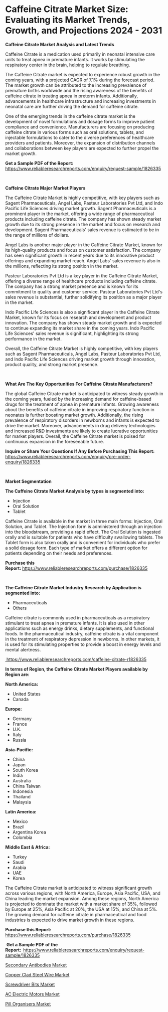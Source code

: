 <p><h1>Caffeine Citrate Market Size: Evaluating its Market Trends, Growth, and Projections 2024 - 2031</h1></p><p><strong>Caffeine Citrate Market Analysis and Latest Trends</strong></p>
<p><p>Caffeine Citrate is a medication used primarily in neonatal intensive care units to treat apnea in premature infants. It works by stimulating the respiratory center in the brain, helping to regulate breathing. </p><p>The Caffeine Citrate market is expected to experience robust growth in the coming years, with a projected CAGR of 7.1% during the forecast period. The market growth can be attributed to the increasing prevalence of premature births worldwide and the rising awareness of the benefits of caffeine citrate in treating apnea in preterm infants. Additionally, advancements in healthcare infrastructure and increasing investments in neonatal care are further driving the demand for caffeine citrate.</p><p>One of the emerging trends in the caffeine citrate market is the development of novel formulations and dosage forms to improve patient compliance and convenience. Manufacturers are focusing on producing caffeine citrate in various forms such as oral solutions, tablets, and injectable formulations to cater to the diverse preferences of healthcare providers and patients. Moreover, the expansion of distribution channels and collaborations between key players are expected to further propel the market growth.</p></p>
<p><strong>Get a Sample PDF of the Report:&nbsp;</strong> <a href="https://www.reliableresearchreports.com/enquiry/request-sample/1826335">https://www.reliableresearchreports.com/enquiry/request-sample/1826335</a></p>
<p>&nbsp;</p>
<p><strong>Caffeine Citrate Major Market Players</strong></p>
<p><p>The Caffeine Citrate Market is highly competitive, with key players such as Sagent Pharmaceuticals, Angel Labs, Pasteur Laboratories Pvt Ltd, and Indo Pacific Life Sciences driving market growth. Sagent Pharmaceuticals is a prominent player in the market, offering a wide range of pharmaceutical products including caffeine citrate. The company has shown steady market growth due to its strong presence in the market and focus on research and development. Sagent Pharmaceuticals' sales revenue is estimated to be in the range of millions of dollars.</p><p>Angel Labs is another major player in the Caffeine Citrate Market, known for its high-quality products and focus on customer satisfaction. The company has seen significant growth in recent years due to its innovative product offerings and expanding market reach. Angel Labs' sales revenue is also in the millions, reflecting its strong position in the market.</p><p>Pasteur Laboratories Pvt Ltd is a key player in the Caffeine Citrate Market, offering a diverse range of healthcare products including caffeine citrate. The company has a strong market presence and is known for its commitment to quality and customer service. Pasteur Laboratories Pvt Ltd's sales revenue is substantial, further solidifying its position as a major player in the market.</p><p>Indo Pacific Life Sciences is also a significant player in the Caffeine Citrate Market, known for its focus on research and development and product innovation. The company has shown steady market growth and is expected to continue expanding its market share in the coming years. Indo Pacific Life Sciences' sales revenue is significant, highlighting its strong performance in the market.</p><p>Overall, the Caffeine Citrate Market is highly competitive, with key players such as Sagent Pharmaceuticals, Angel Labs, Pasteur Laboratories Pvt Ltd, and Indo Pacific Life Sciences driving market growth through innovation, product quality, and strong market presence.</p></p>
<p>&nbsp;</p>
<p><strong>What Are The Key Opportunities For Caffeine Citrate Manufacturers?</strong></p>
<p><p>The global Caffeine Citrate market is anticipated to witness steady growth in the coming years, fueled by the increasing demand for caffeine-based drugs for the treatment of apnea in premature infants. Growing awareness about the benefits of caffeine citrate in improving respiratory function in neonates is further boosting market growth. Additionally, the rising prevalence of respiratory disorders in newborns and infants is expected to drive the market. Moreover, advancements in drug delivery technologies and increased R&D investments are likely to create lucrative opportunities for market players. Overall, the Caffeine Citrate market is poised for continuous expansion in the foreseeable future.</p></p>
<p><strong>Inquire or Share Your Questions If Any Before Purchasing This Report:</strong> <a href="https://www.reliableresearchreports.com/enquiry/pre-order-enquiry/1826335">https://www.reliableresearchreports.com/enquiry/pre-order-enquiry/1826335</a></p>
<p>&nbsp;</p>
<p><strong>Market Segmentation</strong></p>
<p><strong>The Caffeine Citrate Market Analysis by types is segmented into:</strong></p>
<p><ul><li>Injection</li><li>Oral Solution</li><li>Tablet</li></ul></p>
<p><p>Caffeine Citrate is available in the market in three main forms: Injection, Oral Solution, and Tablet. The Injection form is administered through an injection into the bloodstream, providing a rapid effect. The Oral Solution is ingested orally and is suitable for patients who have difficulty swallowing tablets. The Tablet form is also taken orally and is convenient for individuals who prefer a solid dosage form. Each type of market offers a different option for patients depending on their needs and preferences.</p></p>
<p><strong>Purchase this Report:&nbsp;</strong><a href="https://www.reliableresearchreports.com/purchase/1826335">https://www.reliableresearchreports.com/purchase/1826335</a></p>
<p>&nbsp;</p>
<p><strong>The Caffeine Citrate Market Industry Research by Application is segmented into:</strong></p>
<p><ul><li>Pharmaceuticals</li><li>Others</li></ul></p>
<p><p>Caffeine citrate is commonly used in pharmaceuticals as a respiratory stimulant to treat apnea in premature infants. It is also used in other applications such as energy drinks, dietary supplements, and functional foods. In the pharmaceutical industry, caffeine citrate is a vital component in the treatment of respiratory depression in newborns. In other markets, it is used for its stimulating properties to provide a boost in energy levels and mental alertness.</p></p>
<p><a href="https://www.reliableresearchreports.com/caffeine-citrate-r1826335">&nbsp;https://www.reliableresearchreports.com/caffeine-citrate-r1826335</a></p>
<p><strong>In terms of Region, the Caffeine Citrate Market Players available by Region are:</strong></p>
<p>
    <p> <strong> North America: </strong>
        <ul>
            <li>United States</li>
            <li>Canada</li>
        </ul>
        </p> 
    <p> <strong> Europe: </strong>
        <ul>
            <li>Germany</li>
            <li>France</li>
            <li>U.K.</li>
            <li>Italy</li>
            <li>Russia</li>
        </ul>
        </p> 
    <p> <strong> Asia-Pacific: </strong>
        <ul>
            <li>China</li>
            <li>Japan</li>
            <li>South Korea</li>
            <li>India</li>
            <li>Australia</li>
            <li>China Taiwan</li>
            <li>Indonesia</li>
            <li>Thailand</li>
            <li>Malaysia</li>
        </ul>
        </p> 
    <p> <strong> Latin America: </strong>
        <ul>
            <li>Mexico</li>
            <li>Brazil</li>
            <li>Argentina Korea</li>
            <li>Colombia</li>
        </ul>
        </p> 
    <p> <strong> Middle East & Africa: </strong>
        <ul>
            <li>Turkey</li>
            <li>Saudi</li>
            <li>Arabia</li>
            <li>UAE</li>
            <li>Korea</li>
        </ul>
    </p>
    </p>
<p><p>The Caffeine Citrate market is anticipated to witness significant growth across various regions, with North America, Europe, Asia Pacific, USA, and China leading the market expansion. Among these regions, North America is projected to dominate the market with a market share of 35%, followed by Europe at 25%, Asia Pacific at 20%, the USA at 15%, and China at 5%. The growing demand for caffeine citrate in pharmaceutical and food industries is expected to drive market growth in these regions.</p></p>
<p><strong>Purchase this Report: </strong><a href="https://www.reliableresearchreports.com/purchase/1826335">https://www.reliableresearchreports.com/purchase/1826335</a></p>
<p>&nbsp;<strong>Get a Sample PDF of the Report:&nbsp;&nbsp;</strong><a href="https://www.reliableresearchreports.com/enquiry/request-sample/1826335">https://www.reliableresearchreports.com/enquiry/request-sample/1826335</a></p>
<p><strong></strong></p>
<p><p><a href="https://github.com/dimitrishawkinswaynenp91rgz/Market-Research-Report-List-4/blob/main/secondary-antibodies-market.md">Secondary Antibodies Market</a></p><p><a href="https://medium.com/@ivethfonsecal57/emerging-trends-in-copper-clad-steel-wire-market-global-outlook-and-future-prospects-from-2024-0a9ce5628c9f">Copper Clad Steel Wire Market</a></p><p><a href="https://medium.com/@cearranry14/screwdriver-bits-market-forecasts-market-trends-and-impact-analysis-2024-2031-1aa2c1763663">Screwdriver Bits Market</a></p><p><a href="https://medium.com/@michael.parsons65654/navigating-the-global-ac-electric-motors-market-landscape-trends-forecasts-and-impact-analysis-8132480de421">AC Electric Motors Market</a></p><p><a href="https://github.com/changoleonlaverguenzanoexiste/Market-Research-Report-List-4/blob/main/pill-organisers-market.md">Pill Organisers Market</a></p></p>